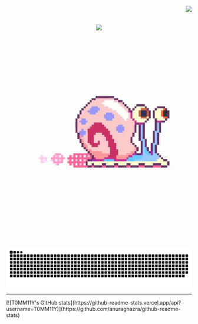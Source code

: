 <img align="right" src="https://visitor-badge.laobi.icu/badge?page_id=salesp07.salesp07" />

<h1 align="center">
    <img src="https://readme-typing-svg.herokuapp.com/?font=Righteous&size=35&center=true&vCenter=true&width=500&height=70&duration=4000&lines=Hi+There!+👋;+I'm+Tian+Yehezkil!;" />
</h1>
<br/>

![gary](https://github.com/T0MM11Y/UIWEB-master/blob/main/gary.gif)

<div align="center">
  <br>
  <img alt="snake eating my contributions" src="https://raw.githubusercontent.com/salesp07/salesp07/output/github-contribution-grid-snake.svg" />
</div>

<hr/>
[![T0MM11Y's GitHub stats](https://github-readme-stats.vercel.app/api?username=T0MM11Y)](https://github.com/anuraghazra/github-readme-stats)


